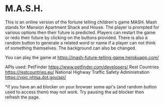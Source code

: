 # M.A.S.H.
This is an online version of the fortune telling children's game MASH. Mash stands for Mansion Apartment Shack and House. The player is prompted for various options then their future is predicted. Players can restart the game or redo their future by clicking on the buttons provided. There is also a random button to generate a related word or name if a player can not think of something themselves. The background can also be changed.

You can play the game at https://mash-future-telling-game.herokuapp.com/

APIs used:
PetFinder https://www.petfinder.com/developers/
Rest Countries https://restcountries.eu/
National Highway Traffic Safety Administration https://vpic.nhtsa.dot.gov/api/

*if you have an ad blocker on your browser some api's (and random button used to access them) may not work. Try pausing the ad blocker then refresh the page.
